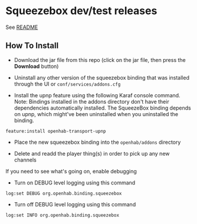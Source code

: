 # Squeezebox dev/test releases

See [README](https://github.com/mhilbush/openhab2-addons/blob/squeeze-rate/bundles/org.openhab.binding.squeezebox/README.md)

## How To Install

- Download the jar file from this repo (click on the jar file, then press the **Download** button)

- Uninstall any other version of the squeezebox binding that was installed through the UI or `conf/services/addons.cfg`

- Install the upnp feature using the following Karaf console command. Note: Bindings installed in the addons directory don't have their dependencies automatically installed. The SqueezeBox binding depends on upnp, which might've been uninstalled when you uninstalled the binding.

```
feature:install openhab-transport-upnp
```

- Place the new squeezebox binding into the `openhab/addons` directory

- Delete and readd the player thing(s) in order to pick up any new channels


If you need to see what's going on, enable debugging

- Turn on DEBUG level logging using this command

```
log:set DEBUG org.openhab.binding.squeezebox
```

- Turn off DEBUG level logging using this command

```
log:set INFO org.openhab.binding.squeezebox
```

